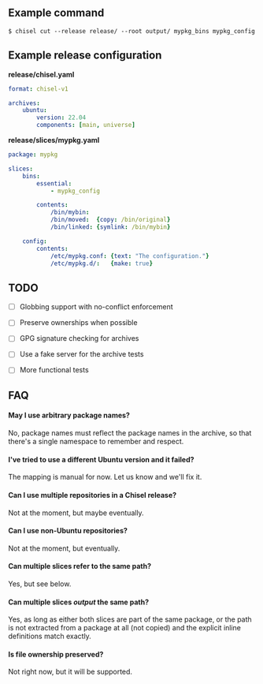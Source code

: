 ## Example command

```
$ chisel cut --release release/ --root output/ mypkg_bins mypkg_config
```

## Example release configuration

**release/chisel.yaml**
```yaml
format: chisel-v1

archives:
    ubuntu:
        version: 22.04
        components: [main, universe]
```

**release/slices/mypkg.yaml**
```yaml
package: mypkg

slices:
    bins:
        essential:
            - mypkg_config

        contents:
            /bin/mybin:
            /bin/moved:  {copy: /bin/original}
            /bin/linked: {symlink: /bin/mybin}

    config:
        contents:
            /etc/mypkg.conf: {text: "The configuration."}
            /etc/mypkg.d/:   {make: true}
```

## TODO

- [ ] Globbing support with no-conflict enforcement
- [ ] Preserve ownerships when possible
- [ ] GPG signature checking for archives
- [ ] Use a fake server for the archive tests
- [ ] More functional tests


## FAQ

#### May I use arbitrary package names?

No, package names must reflect the package names in the archive,
so that there's a single namespace to remember and respect.

#### I've tried to use a different Ubuntu version and it failed?

The mapping is manual for now. Let us know and we'll fix it.

#### Can I use multiple repositories in a Chisel release?

Not at the moment, but maybe eventually.

#### Can I use non-Ubuntu repositories?

Not at the moment, but eventually.

#### Can multiple slices refer to the same path?

Yes, but see below.

#### Can multiple slices _output_ the same path?

Yes, as long as either both slices are part of the same package,
or the path is not extracted from a package at all (not copied)
and the explicit inline definitions match exactly.

#### Is file ownership preserved?

Not right now, but it will be supported.
